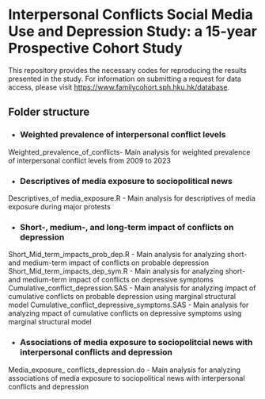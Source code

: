 # Interpersonal Conflicts Social Media Use and Depression Study: a 15-year Prospective Cohort Study
This repository provides the necessary codes for reproducing the results presented in the study.  For information on	submitting a request for data access, please visit https://www.familycohort.sph.hku.hk/database.
## Folder structure
   * ### Weighted prevalence of interpersonal conflict levels
   Weighted_prevalence_of_conflicts- Main analysis for weighted prevalence of interpersonal conflict levels from 2009 to 2023
   * ### Descriptives of media exposure to sociopolitical news
   Descriptives_of media_exposure.R - Main analysis for descriptives of media exposure during major protests
   * ### Short-, medium-, and long-term impact of conflicts on depression
   Short_Mid_term_impacts_prob_dep.R - Main analysis for analyzing short- and medium-term impact of conflicts on probable depression 
   Short_Mid_term_impacts_dep_sym.R - Main analysis for analyzing short- and medium-term impact of conflicts on depressive symptoms
   Cumulative_conflict_depression.SAS - Main analysis for analyzing impact of cumulative conflicts on probable depression using marginal structural model
   Cumulative_conflict_depressive_symptoms.SAS - Main analysis for analyzing mpact of cumulative conflicts on depressive symptoms using marginal structural model  
   * ### Associations of media exposure to sociopolitcial news with interpersonal conflicts and depression
   Media_exposure_ conflicts_depression.do - Main analysis for analyzing associations of media exposure to sociopolitical news with interpersonal conflicts and depression

   
   


